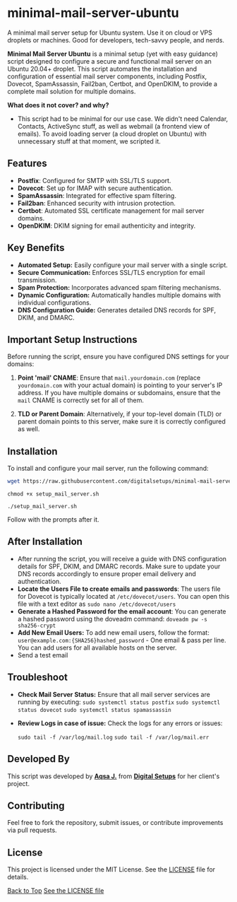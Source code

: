 # minimal-mail-server-ubuntu
A minimal mail server setup for Ubuntu system. Use it on cloud or VPS droplets or machines. Good for developers, tech-savvy people, and nerds.


**Minimal Mail Server Ubuntu** is a minimal setup (yet with easy guidance) script designed to configure a secure and functional mail server on an Ubuntu 20.04+ droplet. This script automates the installation and configuration of essential mail server components, including Postfix, Dovecot, SpamAssassin, Fail2ban, Certbot, and OpenDKIM, to provide a complete mail solution for multiple domains. 

**What does it not cover? and why?**
- This script had to be minimal for our use case. We didn't need Calendar, Contacts, ActiveSync stuff, as well as webmail (a frontend view of emails). To avoid loading server (a cloud droplet on Ubuntu) with unnecessary stuff at that moment, we scripted it. 

## Features

- **Postfix**: Configured for SMTP with SSL/TLS support.
- **Dovecot**: Set up for IMAP with secure authentication.
- **SpamAssassin**: Integrated for effective spam filtering.
- **Fail2ban**: Enhanced security with intrusion protection.
- **Certbot**: Automated SSL certificate management for mail server domains.
- **OpenDKIM**: DKIM signing for email authenticity and integrity.

## Key Benefits
- **Automated Setup:** Easily configure your mail server with a single script.
- **Secure Communication:** Enforces SSL/TLS encryption for email transmission.
- **Spam Protection:** Incorporates advanced spam filtering mechanisms.
- **Dynamic Configuration:** Automatically handles multiple domains with individual configurations.
- **DNS Configuration Guide:** Generates detailed DNS records for SPF, DKIM, and DMARC.

## Important Setup Instructions

Before running the script, ensure you have configured DNS settings for your domains:

1. **Point 'mail' CNAME**: Ensure that `mail.yourdomain.com` (replace `yourdomain.com` with your actual domain) is pointing to your server's IP address. If you have multiple domains or subdomains, ensure that the `mail` CNAME is correctly set for all of them.

2. **TLD or Parent Domain**: Alternatively, if your top-level domain (TLD) or parent domain points to this server, make sure it is correctly configured as well.

## Installation

To install and configure your mail server, run the following command:

```bash
wget https://raw.githubusercontent.com/digitalsetups/minimal-mail-server-ubuntu/main/setup_mail_server.sh
```
```
chmod +x setup_mail_server.sh
```
```
./setup_mail_server.sh
```

Follow with the prompts after it. 
 
## After Installation

- After running the script, you will receive a guide with DNS configuration details for SPF, DKIM, and DMARC records. Make sure to update your DNS records accordingly to ensure proper email delivery and authentication.
- **Locate the Users File to create emails and passwords**: The users file for Dovecot is typically located at ```/etc/dovecot/users```. You can open this file with a text editor as ```sudo nano /etc/dovecot/users```
- **Generate a Hashed Password for the email account**: You can generate a hashed password using the doveadm command: ```doveadm pw -s sha256-crypt```
- **Add New Email Users:** To add new email users, follow the format: ```user@example.com:{SHA256}hashed_password``` - One email & pass per line. You can add users for all available hosts on the server.
- Send a test email

## Troubleshoot
- **Check Mail Server Status:** Ensure that all mail server services are running by executing:
  ```sudo systemctl status postfix```
  ```sudo systemctl status dovecot```
  ```sudo systemctl status spamassassin```
- **Review Logs in case of issue:** Check the logs for any errors or issues:

  ```sudo tail -f /var/log/mail.log```
  ```sudo tail -f /var/log/mail.err```

## Developed By

This script was developed by **[Aqsa J.](https://digitalsetups.org)** from **[Digital Setups](https://digitalsetups.org)** for her client's project. 

## Contributing

Feel free to fork the repository, submit issues, or contribute improvements via pull requests.

## License

This project is licensed under the MIT License. See the [LICENSE](LICENSE) file for details.

[Back to Top](#minimal-mail-server-ubuntu)
[See the LICENSE file](LICENSE)
